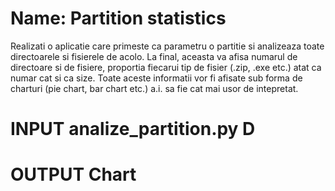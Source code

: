# Name: Partition statistics

Realizati o aplicatie care primeste ca parametru o partitie si analizeaza toate directoarele si
fisierele de acolo. La final, aceasta va afisa numarul de directoare si de fisiere, proportia
fiecarui tip de fisier (.zip, .exe etc.) atat ca numar cat si ca size. Toate aceste informatii vor fi
afisate sub forma de charturi (pie chart, bar chart etc.) a.i. sa fie cat mai usor de intepretat.

# INPUT analize_partition.py D

# OUTPUT Chart